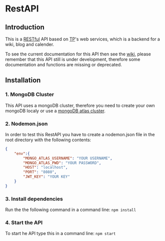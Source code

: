
# RestAPI
## Introduction
This is a [RESTful](https://en.wikipedia.org/wiki/Representational_state_transfer) API based on [TP](https://github.com/Shrimpis/TP)'s web services, which is a backend for a wiki, blog and calender. 

To see the current documentation for this API then see the [wiki](https://github.com/EddieGustafsson/RestAPI/wiki), please remember that this API still is under development, therefore some documentation and functions are missing or deprecated.

## Installation
### 1. MongoDB Cluster
This API uses a mongoDB cluster, therefore you need to create your own mongoDB localy or use a [mongoDB atlas cluster](https://www.mongodb.com/download-center).

### 2. Nodemon.json
In order to test this RestAPI you have to create a nodemon.json file in the root directory with the following contents:

```json
{
    "env":{
        "MONGO_ATLAS_USERNAME": "YOUR USERNAME",
        "MONGO_ATLAS_PWD": "YOUR PASSWORD",
        "HOST": "localhost",
        "PORT": "8080",
        "JWT_KEY": "YOUR KEY"
    }
}
```

### 3. Install dependencies
Run the the following command in a command line:
```npm install```

### 4. Start the API
To start he API type this in a command line:
```npm start```
